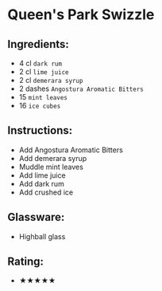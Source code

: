 # Queen's Park Swizzle

## Ingredients:
- 4 cl `dark rum`
- 2 cl `lime juice`
- 2 cl `demerara syrup`
- 2 dashes `Angostura Aromatic Bitters`
- 15 `mint leaves`
- 16 `ice cubes`

## Instructions:
- Add Angostura Aromatic Bitters
- Add demerara syrup
- Muddle mint leaves
- Add lime juice
- Add dark rum
- Add crushed ice

## Glassware:
- Highball glass

## Rating:
- ★★★★★